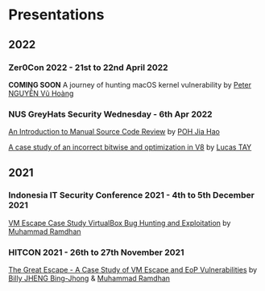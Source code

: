 # Presentations

## 2022

### Zer0Con 2022 - 21st to 22nd April 2022
**COMING SOON** A journey of hunting macOS kernel vulnerability by [Peter NGUYỄN Vũ Hoàng](https://github.com/peternguyen93)


### NUS GreyHats Security Wednesday - 6th Apr 2022
[An Introduction to Manual Source Code Review](https://github.com/star-sg/Presentations/blob/main/NUS%20GreyHats%20SecWed%20Apr%202021/Introduction%20to%20Manual%20Source%20Code%20Review/Introduction%20to%20Manual%20Source%20Code%20Review.pdf) by [POH Jia Hao](https://github.com/limerencee)

[A case study of an incorrect bitwise and optimization in V8](https://github.com/star-sg/Presentations/blob/main/NUS%20GreyHats%20SecWed%20Apr%202021/A%20case%20study%20of%20an%20incorrect%20bitwise%20and%20optimization%20in%20V8/CVE-2021-30599_official.pptx) by [Lucas TAY](https://github.com/cExplr)


## 2021 

### Indonesia IT Security Conference 2021 - 4th to 5th December 2021
[VM Escape Case Study VirtualBox Bug Hunting and Exploitation](https://github.com/star-sg/Presentations/blob/main/IDSECCONF%202021/VM%20Escape%20Case%20Study_%20VirtualBox%20Bug%20Hunting%20and%20Exploitation%20(IDSECCONF%202021).pdf) by [Muhammad Ramdhan](https://github.com/d4em0n)


### HITCON 2021 - 26th to 27th November 2021
[The Great Escape - A Case Study of VM Escape and EoP Vulnerabilities](https://github.com/star-sg/Presentations/blob/main/HITCON%202021/The%20Great%20Escape%20-%20A%20Case%20Study%20of%20VM%20Escape%20and%20EoP%20Vulnerabilities(HITCON%202021).pdf) by [Billy JHENG Bing-Jhong](https://github.com/st424204) & [Muhammad Ramdhan](https://github.com/d4em0n)



